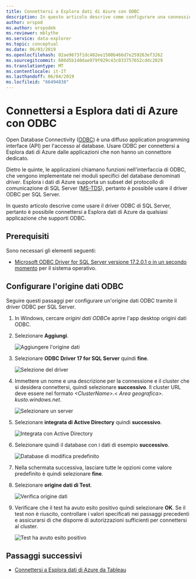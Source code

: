 ```yaml
---
title: Connettersi a Esplora dati di Azure con ODBC
description: In questo articolo descrive come configurare una connessione di Open Database Connectivity (ODBC) a Esplora dati di Azure.
author: orspod
ms.author: orspodek
ms.reviewer: mblythe
ms.service: data-explorer
ms.topic: conceptual
ms.date: 06/03/2019
ms.openlocfilehash: 02ae9673f1dc402ee1500b466d7e259263ef3262
ms.sourcegitcommit: 600d5b140dae979f029c43c033757652cddc2029
ms.translationtype: MT
ms.contentlocale: it-IT
ms.lasthandoff: 06/04/2019
ms.locfileid: "66494838"
---
```

# <a name="connect-to-azure-data-explorer-with-odbc"></a>Connettersi a Esplora dati di Azure con ODBC

Open Database Connectivity ([ODBC](/sql/odbc/reference/odbc-overview)) è una diffuso application programming interface (API) per l'accesso al database. Usare ODBC per connettersi a Esplora dati di Azure dalle applicazioni che non hanno un connettore dedicato.

Dietro le quinte, le applicazioni chiamano funzioni nell'interfaccia di ODBC, che vengono implementate nei moduli specifici del database denominati *driver*. Esplora i dati di Azure supporta un subset del protocollo di comunicazione di SQL Server ([MS-TDS](/azure/kusto/api/tds/)), pertanto è possibile usare il driver ODBC per SQL Server.

In questo articolo descrive come usare il driver ODBC di SQL Server, pertanto è possibile connettersi a Esplora dati di Azure da qualsiasi applicazione che supporti ODBC.

## <a name="prerequisites"></a>Prerequisiti

Sono necessari gli elementi seguenti:

* [Microsoft ODBC Driver for SQL Server versione 17.2.0.1 o in un secondo momento](/sql/connect/odbc/download-odbc-driver-for-sql-server) per il sistema operativo.

## <a name="configure-the-odbc-data-source"></a>Configurare l'origine dati ODBC

Seguire questi passaggi per configurare un'origine dati ODBC tramite il driver ODBC per SQL Server.

1. In Windows, cercare *origini dati ODBC*e aprire l'app desktop origini dati ODBC.

1. Selezionare **Aggiungi**.

    ![Aggiungere l'origine dati](media/connect-odbc/add-data-source.png)

1. Selezionare **ODBC Driver 17 for SQL Server** quindi **fine**.

    ![Selezione del driver](media/connect-odbc/select-driver.png)

1. Immettere un nome e una descrizione per la connessione e il cluster che si desidera connettersi, quindi selezionare **successivo**. Il cluster URL deve essere nel formato  *\<ClusterName\>.\< Area geografica\>. kusto.windows.net*.

    ![Selezionare un server](media/connect-odbc/select-server.png)

1. Selezionare **integrata di Active Directory** quindi **successivo**.

    ![Integrata con Active Directory](media/connect-odbc/active-directory-integrated.png)

1. Selezionare quindi il database con i dati di esempio **successivo**.

    ![Database di modifica predefinito](media/connect-odbc/change-default-database.png)

1. Nella schermata successiva, lasciare tutte le opzioni come valore predefinito è quindi selezionare **fine**.

1. Selezionare **origine dati di Test**.

    ![Verifica origine dati](media/connect-odbc/test-data-source.png)

1. Verificare che il test ha avuto esito positivo quindi selezionare **OK**. Se il test non è riuscito, controllare i valori specificati nei passaggi precedenti e assicurarsi di che disporre di autorizzazioni sufficienti per connettersi al cluster.

    ![Test ha avuto esito positivo](media/connect-odbc/test-succeeded.png)

## <a name="next-steps"></a>Passaggi successivi

* [Connettersi a Esplora dati di Azure da Tableau](tableau.md)